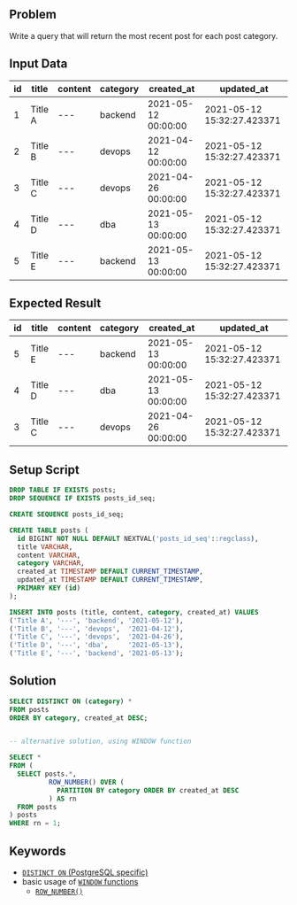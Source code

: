 ## Problem

Write a query that will return the most recent post for each post category.


## Input Data


| id | title   | content | category | created_at          | updated_at                 |
| -- | ------- | ------- | -------- | ------------------- | -------------------------- |
| 1  | Title A | ---     | backend  | 2021-05-12 00:00:00 | 2021-05-12 15:32:27.423371 |
| 2  | Title B | ---     | devops   | 2021-04-12 00:00:00 | 2021-05-12 15:32:27.423371 |
| 3  | Title C | ---     | devops   | 2021-04-26 00:00:00 | 2021-05-12 15:32:27.423371 |
| 4  | Title D | ---     | dba      | 2021-05-13 00:00:00 | 2021-05-12 15:32:27.423371 |
| 5  | Title E | ---     | backend  | 2021-05-13 00:00:00 | 2021-05-12 15:32:27.423371 |


## Expected Result

| id | title   | content | category | created_at          | updated_at                 |
| -- | ------- | ------- | -------- | ------------------- | -------------------------- |
| 5  | Title E | ---     | backend  | 2021-05-13 00:00:00 | 2021-05-12 15:32:27.423371 |
| 4  | Title D | ---     | dba      | 2021-05-13 00:00:00 | 2021-05-12 15:32:27.423371 |
| 3  | Title C | ---     | devops   | 2021-04-26 00:00:00 | 2021-05-12 15:32:27.423371 |


## Setup Script

```sql
DROP TABLE IF EXISTS posts;
DROP SEQUENCE IF EXISTS posts_id_seq;

CREATE SEQUENCE posts_id_seq;

CREATE TABLE posts (
  id BIGINT NOT NULL DEFAULT NEXTVAL('posts_id_seq'::regclass),
  title VARCHAR,
  content VARCHAR,
  category VARCHAR,
  created_at TIMESTAMP DEFAULT CURRENT_TIMESTAMP,
  updated_at TIMESTAMP DEFAULT CURRENT_TIMESTAMP,
  PRIMARY KEY (id)
);

INSERT INTO posts (title, content, category, created_at) VALUES
('Title A', '---', 'backend', '2021-05-12'),
('Title B', '---', 'devops',  '2021-04-12'),
('Title C', '---', 'devops',  '2021-04-26'),
('Title D', '---', 'dba',     '2021-05-13'),
('Title E', '---', 'backend', '2021-05-13');
```


## Solution

```sql
SELECT DISTINCT ON (category) *
FROM posts
ORDER BY category, created_at DESC;


-- alternative solution, using WINDOW function

SELECT *
FROM (
  SELECT posts.*,
          ROW_NUMBER() OVER (
            PARTITION BY category ORDER BY created_at DESC
          ) AS rn
  FROM posts
) posts
WHERE rn = 1;
```


## Keywords

* [`DISTINCT ON` (PostgreSQL specific)](https://www.postgresql.org/docs/current/sql-select.html#SQL-DISTINCT)
* basic usage of [`WINDOW` functions](https://www.postgresql.org/docs/current/functions-window.html)
  * [`ROW_NUMBER()`](https://www.postgresql.org/docs/current/functions-window.html#FUNCTIONS-WINDOW-TABLE)

